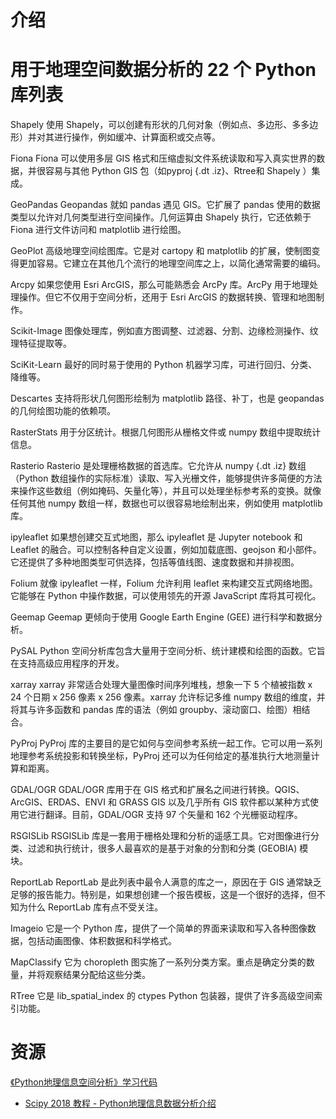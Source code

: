# 介绍

# 用于地理空间数据分析的 22 个 Python 库列表
Shapely
使用 Shapely，可以创建有形状的几何对象（例如点、多边形、多多边形）并对其进行操作，例如缓冲、计算面积或交点等。

Fiona
Fiona 可以使用多层 GIS 格式和压缩虚拟文件系统读取和写入真实世界的数据，并很容易与其他 Python GIS 包（如pyproj {.dt .iz}、Rtree和 Shapely ）集成。

GeoPandas
Geopandas 就如 pandas 遇见 GIS。它扩展了 pandas 使用的数据类型以允许对几何类型进行空间操作。几何运算由 Shapely 执行，它还依赖于 Fiona 进行文件访问和 matplotlib 进行绘图。

GeoPlot
高级地理空间绘图库。它是对 cartopy 和 matplotlib 的扩展，使制图变得更加容易。它建立在其他几个流行的地理空间库之上，以简化通常需要的编码。

Arcpy
如果您使用 Esri ArcGIS，那么可能熟悉会 ArcPy 库。ArcPy 用于地理处理操作。但它不仅用于空间分析，还用于 Esri ArcGIS 的数据转换、管理和地图制作。

Scikit-Image
图像处理库，例如直方图调整、过滤器、分割、边缘检测操作、纹理特征提取等。

SciKit-Learn
最好的同时易于使用的 Python 机器学习库，可进行回归、分类、降维等。

Descartes
支持将形状几何图形绘制为 matplotlib 路径、补丁，也是 geopandas 的几何绘图功能的依赖项。

RasterStats
用于分区统计。根据几何图形从栅格文件或 numpy 数组中提取统计信息。

Rasterio
Rasterio 是处理栅格数据的首选库。它允许从 numpy {.dt .iz} 数组（Python 数组操作的实际标准）读取、写入光栅文件，能够提供许多简便的方法来操作这些数组（例如掩码、矢量化等），并且可以处理坐标参考系的变换。就像任何其他 numpy 数组一样，数据也可以很容易地绘制出来，例如使用 matplotlib 库。

ipyleaflet
如果想创建交互式地图，那么 ipyleaflet 是 Jupyter notebook 和 Leaflet 的融合。可以控制各种自定义设置，例如加载底图、geojson 和小部件。它还提供了多种地图类型可供选择，包括等值线图、速度数据和并排视图。

Folium
就像 ipyleaflet 一样，Folium 允许利用 leaflet 来构建交互式网络地图。它能够在 Python 中操作数据，可以使用领先的开源 JavaScript 库将其可视化。

Geemap
Geemap 更倾向于使用 Google Earth Engine (GEE) 进行科学和数据分析。

PySAL
Python 空间分析库包含大量用于空间分析、统计建模和绘图的函数。它旨在支持高级应用程序的开发。

xarray
xarray 非常适合处理大量图像时间序列堆栈，想象一下 5 个植被指数 x 24 个日期 x 256 像素 x 256 像素。xarray 允许标记多维 numpy 数组的维度，并将其与许多函数和 pandas 库的语法（例如 groupby、滚动窗口、绘图）相结合。

PyProj
PyProj 库的主要目的是它如何与空间参考系统一起工作。它可以用一系列地理参考系统投影和转换坐标，PyProj 还可以为任何给定的基准执行大地测量计算和距离。

GDAL/OGR
GDAL/OGR 库用于在 GIS 格式和扩展名之间进行转换。QGIS、ArcGIS、ERDAS、ENVI 和 GRASS GIS 以及几乎所有 GIS 软件都以某种方式使用它进行翻译。目前，GDAL/OGR 支持 97 个矢量和 162 个光栅驱动程序。

RSGISLib
RSGISLib 库是一套用于栅格处理和分析的遥感工具。它对图像进行分类、过滤和执行统计，很多人最喜欢的是基于对象的分割和分类 (GEOBIA) 模块。

ReportLab
ReportLab 是此列表中最令人满意的库之一，原因在于 GIS 通常缺乏足够的报告能力。特别是，如果想创建一个报告模板，这是一个很好的选择，但不知为什么 ReportLab 库有点不受关注。

Imageio
它是一个 Python 库，提供了一个简单的界面来读取和写入各种图像数据，包括动画图像、体积数据和科学格式。

MapClassify
它为 choropleth 图实施了一系列分类方案。重点是确定分类的数量，并将观察结果分配给这些分类。

RTree
它是 lib_spatial_index 的 ctypes Python 包装器，提供了许多高级空间索引功能。

# 资源

[《Python地理信息空间分析》学习代码](https://github.com/MrWhitebare/Python-Geography-spatial-analysis)

- [Scipy 2018 教程 - Python地理信息数据分析介绍](https://github.com/findyourmagic/geospatial-data-analysis-cn/tree/master)
